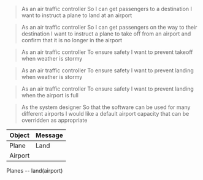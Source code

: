 >As an air traffic controller
>So I can get passengers to a destination
>I want to instruct a plane to land at an airport

>As an air traffic controller
>So I can get passengers on the way to their destination
>I want to instruct a plane to take off from an airport and confirm that it is no longer in the airport

>As an air traffic controller
>To ensure safety
>I want to prevent takeoff when weather is stormy

>As an air traffic controller
>To ensure safety
>I want to prevent landing when weather is stormy

>As an air traffic controller
>To ensure safety
>I want to prevent landing when the airport is full

>As the system designer
>So that the software can be used for many different airports
>I would like a default airport capacity that can be overridden as appropriate

Object | Message
--- | ---
Plane | Land
Airport |


Planes -- land(airport)
